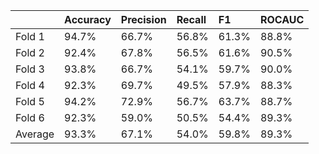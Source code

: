 |         | Accuracy   | Precision   | Recall   | F1    | ROCAUC   |
|:--------|:-----------|:------------|:---------|:------|:---------|
| Fold 1  | 94.7%      | 66.7%       | 56.8%    | 61.3% | 88.8%    |
| Fold 2  | 92.4%      | 67.8%       | 56.5%    | 61.6% | 90.5%    |
| Fold 3  | 93.8%      | 66.7%       | 54.1%    | 59.7% | 90.0%    |
| Fold 4  | 92.3%      | 69.7%       | 49.5%    | 57.9% | 88.3%    |
| Fold 5  | 94.2%      | 72.9%       | 56.7%    | 63.7% | 88.7%    |
| Fold 6  | 92.3%      | 59.0%       | 50.5%    | 54.4% | 89.3%    |
| Average | 93.3%      | 67.1%       | 54.0%    | 59.8% | 89.3%    |
